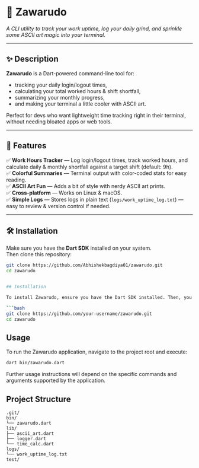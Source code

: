 # 🌌 **Zawarudo**

*A CLI utility to track your work uptime, log your daily grind, and sprinkle some ASCII art magic into your terminal.*

---

## ✨ **Description**

**Zawarudo** is a Dart-powered command-line tool for:  
- tracking your daily login/logout times,  
- calculating your total worked hours & shift shortfall,  
- summarizing your monthly progress,  
- and making your terminal a little cooler with ASCII art.

Perfect for devs who want lightweight time tracking right in their terminal, without needing bloated apps or web tools.

---

## 🚀 **Features**

✅ **Work Hours Tracker** — Log login/logout times, track worked hours, and calculate daily & monthly shortfall against a target shift (default: 9h).  
✅ **Colorful Summaries** — Terminal output with color-coded stats for easy reading.  
✅ **ASCII Art Fun** — Adds a bit of style with nerdy ASCII art prints.  
✅ **Cross-platform** — Works on Linux & macOS.  
✅ **Simple Logs** — Stores logs in plain text (`logs/work_uptime_log.txt`) — easy to review & version control if needed.

---

## 🛠️ **Installation**

Make sure you have the **Dart SDK** installed on your system.  
Then clone this repository:

```bash
git clone https://github.com/Abhishekbagdiya01/zawarudo.git
cd zawarudo


## Installation

To install Zawarudo, ensure you have the Dart SDK installed. Then, you can clone this repository:

```bash
git clone https://github.com/your-username/zawarudo.git
cd zawarudo
```

## Usage

To run the Zawarudo application, navigate to the project root and execute:

```bash
dart bin/zawarudo.dart
```

Further usage instructions will depend on the specific commands and arguments supported by the application.

## Project Structure

```
.git/
bin/
└── zawarudo.dart
lib/
├── ascii_art.dart
├── logger.dart
└── time_calc.dart
logs/
└── work_uptime_log.txt
test/
```

